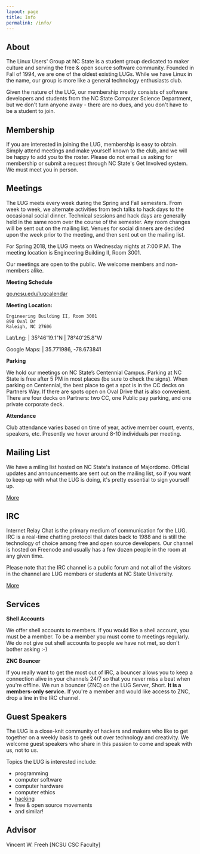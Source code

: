 ```yaml
---
layout: page
title: Info
permalink: /info/
---
```


About
-----
The Linux Users' Group at NC State is a student group dedicated to maker
culture and serving the free & open source software community. Founded in Fall
of 1994, we are one of the oldest existing LUGs. While we have Linux in the
name, our group is more like a general technology enthusiasts club.

Given the nature of the LUG, our membership mostly consists of software
developers and students from the NC State Computer Science Department, but we
don't turn anyone away - there are no dues, and you don't have to be a student
to join.

Membership
----------
If you are interested in joining the LUG, membership is easy to obtain. Simply
attend meetings and make yourself known to the club, and we will be happy to
add you to the roster. Please do not email us asking for membership or submit
a request through NC State's Get Involved system. We must meet you in person.

Meetings
--------
The LUG meets every week during the Spring and Fall semesters. From week to week,
we alternate activities from tech talks to hack days to the occasional social
dinner. Technical sessions and hack days are generally held in the same room
over the course of the semester. Any room changes will be sent out on the
mailing list. Venues for social dinners are decided upon the week prior to the
meeting, and then sent out on the mailing list.

For Spring 2018, the LUG meets on Wednesday nights at 7:00 P.M.
The meeting location is Engineering Building II, Room 3001.

Our meetings are open to the public. We welcome members and non-members alike.

**Meeting Schedule**

[go.ncsu.edu/lugcalendar](http://go.ncsu.edu/lugcalendar)

**Meeting Location:**

~~~
Engineering Building II, Room 3001
890 Oval Dr
Raleigh, NC 27606
~~~

Lat/Lng: | 35°46'19.1"N | 78°40'25.8"W

Google Maps: | 35.771986, -78.673841

**Parking**

We hold our meetings on NC State’s Centennial Campus. Parking at NC State is
free after 5 PM in most places (be sure to check the signs). When parking on
Centennial, the best place to get a spot is in the CC decks on Partners Way. If
there are spots open on Oval Drive that is also convenient. There are four
decks on Partners: two CC, one Public pay parking, and one private corporate
deck.

**Attendance**

Club attendance varies based on time of year, active member count, events,
speakers, etc. Presently we hover around 8-10 individuals per meeting.


Mailing List
------------
We have a miling list hosted on NC State's instance of Majordomo. Official
updates and announcements are sent out on the mailing list, so if you want to
keep up with what the LUG is doing, it's pretty essential to sign yourself up.

[More](/contact/)

IRC
---
Internet Relay Chat is the primary medium of communication for the LUG. IRC is
a real-time chatting protocol that dates back to 1988 and is still the
technology of choice among free and open source developers. Our channel is
hosted on Freenode and usually has a few dozen people in the room at any given
time.

Please note that the IRC channel is a public forum and not all of the visitors
in the channel are LUG members or students at NC State University.

[More](/contact/)

Services
--------

**Shell Accounts**

We offer shell accounts to members. If you would like a shell account, you must
be a member.  To be a member you must come to meetings regularly. We do not
give out shell accounts to people we have not met, so don't bother asking :-)

**ZNC Bouncer**

If you really want to get the most out of IRC, a bouncer allows you to keep a
connection alive in your channels 24/7 so that you never miss a beat when
you're offline. We run a bouncer (ZNC) on the LUG Server, Short. **It is a
members-only service.** If you're a member and would like access to ZNC, drop
a line in the IRC channel.

Guest Speakers
--------------
The LUG is a close-knit community of hackers and makers who like to get
together on a weekly basis to geek out over technology and creativity. We
welcome guest speakers who share in this passion to come and speak with us, not
to us.

Topics the LUG is interested include:

* programming
* computer software
* computer hardware
* computer ethics
* [hacking](https://en.wikipedia.org/wiki/Hacker_culture)
* free & open source movements
* and similar!

Advisor
-------
Vincent W. Freeh [NCSU CSC Faculty]
